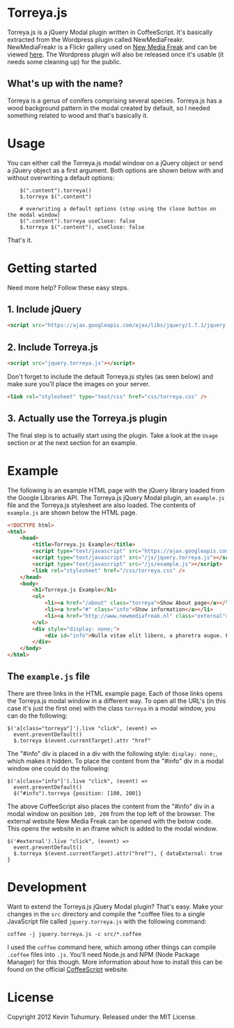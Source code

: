 # Torreya.js

Torreya.js is a jQuery Modal plugin written in CoffeeScript. It's basically extracted from the Wordpress plugin called NewMediaFreakr. NewMediaFreakr is a Flickr gallery used on [New Media Freak](http://www.newmediafreak.nl) and can be viewed [here](http://www.newmediafreak.nl/fotografie). The Wordpress plugin will also be released once it's usable (it needs some cleaning up) for the public.

## What's up with the name?

Torreya is a genus of conifers comprising several species. Torreya.js has a wood background pattern in the modal created by default, so I needed something related to wood and that's basically it.


# Usage

You can either call the Torreya.js modal window on a jQuery object or send a jQuery object as a first argument. Both options are shown below with and without overwriting a default options:

``` coffee-script
    $(".content").torreya()
    $.torreya $(".content")

    # overwriting a default options (stop using the close button on the modal window)
    $(".content").torreya useClose: false
    $.torreya $(".content"), useClose: false
```

That's it.


# Getting started

Need more help? Follow these easy steps.

## 1. Include jQuery

``` html
<script src="https://ajax.googleapis.com/ajax/libs/jquery/1.7.1/jquery.min.js"></script>
```

## 2. Include Torreya.js

``` html
<script src="jquery.torreya.js"></script>
```

Don't forget to include the default Torreya.js styles (as seen below) and make sure you'll place the images on your server.

``` html
<link rel="stylesheet" type="text/css" href="css/torreya.css" />
```

## 3. Actually use the Torreya.js plugin

The final step is to actually start using the plugin. Take a look at the `Usage` section or at the next section for an example.


# Example

The following is an example HTML page with the jQuery library loaded from the Google Libraries API. The Torreya.js jQuery Modal plugin, an `example.js` file and the Torreya.js stylesheet are also loaded. The contents of `example.js` are shown below the HTML page.

``` html
<!DOCTYPE html>
<html>
    <head>
        <title>Torreya.js Example</title>
        <script type="text/javascript" src="https://ajax.googleapis.com/ajax/libs/jquery/1.7.1/jquery.min.js"></script>
        <script type="text/javascript" src="/js/jquery.torreya.js"></script>
        <script type="text/javascript" src="/js/example.js"></script>
        <link rel="stylesheet" href="/css/torreya.css" />
    </head>
    <body>
        <h1>Torreya.js Example</h1>
        <ol>
            <li><a href="/about" class="torreya">Show About page</a></li>
            <li><a href="#" class="info">Show information</a></li>
            <li><a href="http://www.newmediafreak.nl" class="external">External</a></li>
        </ol>
        <div style="display: none;">
            <div id="info">Nulla vitae elit libero, a pharetra augue. Fusce dapibus, tellus ac cursus commodo, tortor mauris condimentum nibh, ut fermentum massa justo sit amet risus.</div>
        </div>
    </body>
</html>
```

## The `example.js` file

There are three links in the HTML example page. Each of those links opens the Torreya.js modal window in a different way. To open all the URL's (in this case it's just the first one) with the class `torreya` in a modal window, you can do the following:

``` coffee-script
$('a[class="torreya"]').live "click", (event) =>
  event.preventDefault()
  $.torreya $(event.currentTarget).attr "href"
```

The "#info" div is placed in a div with the following style: `display: none;`, which makes it
hidden. To place the content from the "#info" div in a modal window one could do the following:

``` coffee-script
$('a[class="info"]').live "click", (event) =>
  event.preventDefault()
  $("#info").torreya {position: [100, 200]}
```

The above CoffeeScript also places the content from the "#info" div in a modal window on position `100, 200` from the top left of the browser. The external website New Media Freak can be opened with the below code. This opens the website in an iframe which is added to the modal window.

``` coffee-script
$('#external').live "click", (event) =>
  event.preventDefault()
  $.torreya $(event.currentTarget).attr("href"), { dataExternal: true }
```


# Development

Want to extend the Torreya.js jQuery Modal plugin? That's easy. Make your changes in the `src` directory and compile the *.coffee files to a single JavaScript file called `jquery.torreya.js` with the following command:

    coffee -j jquery.torreya.js -c src/*.coffee

I used the `coffee` command here, which among other things can compile `.coffee` files into `.js`. You'll need Node.js and NPM (Node Package Manager) for this though. More information about how to install this can be found on the official [CoffeeScript](http://coffeescript.org/#installation) website.


# License

Copyright 2012 Kevin Tuhumury. Released under the MIT License.
